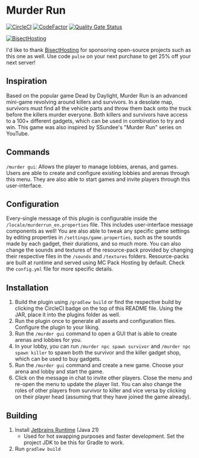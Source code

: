 # Murder Run

[![CircleCI](https://dl.circleci.com/status-badge/img/circleci/4bRcTwC4GazhXHisYNoq6N/DEXVUEzbq9mmu7ERauj15L/tree/main.svg?style=shield)](https://dl.circleci.com/status-badge/redirect/circleci/4bRcTwC4GazhXHisYNoq6N/DEXVUEzbq9mmu7ERauj15L/tree/main)
[![CodeFactor](https://www.codefactor.io/repository/github/pulsebeat02/murderrun/badge)](https://www.codefactor.io/repository/github/pulsebeat02/murderrun)
[![Quality Gate Status](https://sonarcloud.io/api/project_badges/measure?project=PulseBeat02_MurderRun&metric=alert_status)](https://sonarcloud.io/summary/new_code?id=PulseBeat02_MurderRun)

[![BisectHosting](https://www.bisecthosting.com/partners/custom-banners/ba551f73-9616-4d2c-b40b-293493ca5124.png)](https://bisecthosting.com/pulse)

I'd like to thank [BisectHosting](https://bisecthosting.com/pulse) for sponsoring open-source
projects such as this one as well. Use code `pulse` on your next purchase to get 25% off your next
server!

## Inspiration
Based on the popular game Dead by Daylight, Murder Run is an advanced mini-game revolving around killers
and survivors. In a desolate map, survivors must find all the vehicle parts and throw them back onto the
truck before the killers murder everyone. Both killers and survivors have access to a 100+ different gadgets,
which can be used in combination to try and win. This game was also inspired by SSundee's "Murder Run" series
on YouTube.

## Commands
`/murder gui`: Allows the player to manage lobbies, arenas, and games. Users are able to create and configure
existing lobbies and arenas through this menu. They are also able to start games and invite players through
this user-interface.

## Configuration
Every-single message of this plugin is configurable inside the `/locale/murderrun_en.properties` file. This
includes user-interface message components as well! You are also able to tweak any specific game settings by
editing properties in `/settings/game.properties`, such as the sounds made by each gadget, their durations,
and so much more. You can also change the sounds and textures of the resource-pack provided by changing their
respective files in the `/sounds` and `/textures` folders. Resource-packs are built at runtime and served
using MC Pack Hosting by default. Check the `config.yml` file for more specific details.

## Installation
1) Build the plugin using `/gradlew build` or find the respective build by clicking the CircleCI badge
on the top of this README file. Using the JAR, place it into the plugins folder as well.
2) Run the plugin once to generate all assets and configuration files. Configure the plugin to your liking.
3) Run the `/murder gui` command to open a GUI that is able to create arenas and lobbies for you.
4) In your lobby, you can run `/murder npc spawn survivor` and `/murder npc spawn killer` to spawn both the
survivor and the killer gadget shop, which can be used to buy gadgets.
5) Run the `/murder gui` command and create a new game. Choose your arena and lobby and start the game.
6) Click on the message in chat to invite other players. Close the menu and re-open the menu to update
the player list. You can also change the roles of other players from survivor to killer and vice versa
by clicking on their player head (assuming that they have joined the game already).

## Building
1) Install [Jetbrains Runtime](https://github.com/JetBrains/JetBrainsRuntime) (Java 21)
   - Used for hot swapping purposes and faster development. Set the project JDK to be this for Gradle to work.
2) Run `gradlew build`

